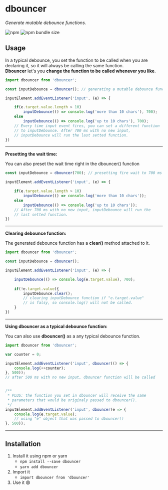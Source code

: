 # dbouncer

*Generate mutable debounce functions.*

![npm](https://img.shields.io/npm/dm/dbouncer)
![npm bundle size](https://img.shields.io/bundlephobia/min/dbouncer)

## Usage

In a typical debounce, you set the function to be called when you are declaring it, so it will always be calling the same function.<br />
**Dbouncer** let's you **change the function to be called whenever you like**.

```js
import dbouncer from 'dbouncer';

const inputDebounce = dbouncer(); // generating a mutable debounce function

inputElement.addEventListener('input', (e) => {

    if(e.target.value.length > 10)
        inputDebounce(() => console.log('more than 10 chars'), 700);
    else
        inputDebounce(() => console.log('up to 10 chars'), 700);
    // Every time input event fires, you can set a different function
    // to inputDebounce. After 700 ms with no new input,
    // inputDebounce will run the last setted function.
})
```

------------

**Presetting the wait time:**

You can also preset the wait time right in the dbouncer() function

```js
const inputDebounce = dbouncer(700); // presetting fire wait to 700 ms

inputElement.addEventListener('input', (e) => {

    if(e.target.value.length > 10)
        inputDebounce(() => console.log('more than 10 chars'));
    else
        inputDebounce(() => console.log('up to 10 chars'));
    // After 700 ms with no new input, inputDebounce will run the
    // last setted function.
})

```

------------

**Clearing debounce function:**

The generated debounce function has a **clear()** method attached to it.

```js
import dbouncer from 'dbouncer';

const inputDebounce = dbouncer();

inputElement.addEventListener('input', (e) => {

    inputDebounce(() => console.log(e.target.value), 700);
    
    if(!e.target.value){
        inputDebounce.clear();
        // clearing inputDebounce function if "e.target.value"
        // is falsy, so console.log() will not be called.
    }
})
```

------------

**Using dbouncer as a typical debounce function:**

You can also use **dbouncer()** as a any typical debounce function.

```js
import dbouncer from 'dbouncer';

var counter = 0;

inputElement.addEventListener('input', dbouncer(() => {
    console.log(++counter);
}, 500));
// after 500 ms with no new input, dbouncer function will be called


/**
 * PLUS: the function you set in dbouncer will receive the same
 * parameters that would be originaly passed to dbouncer().
 */
inputElement.addEventListener('input', dbouncer(e => {
    console.log(e.target.value);
    // using "e" object that was passed to dbouncer()
}, 500));
```

------------

## Installation
1. Install it using npm or yarn
    - ``npm install --save dbouncer``
    - ``yarn add dbouncer``
2. Import it
    - ``import dbouncer from 'dbouncer'``
3. Use it 😄